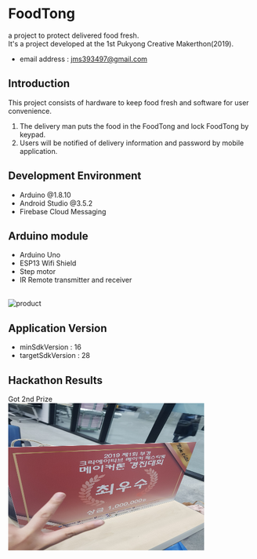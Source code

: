 # FoodTong
a project to protect delivered food fresh. <br />
It's a project developed at the 1st Pukyong Creative Makerthon(2019).
- email address : jms393497@gmail.com

## Introduction
This project consists of hardware to keep food fresh and software for user convenience.<br />
1. The delivery man puts the food in the FoodTong and lock FoodTong by keypad.
2. Users will be notified of delivery information and password by mobile application.

## Development Environment
- Arduino @1.8.10
- Android Studio @3.5.2
- Firebase Cloud Messaging

## Arduino module
- Arduino Uno
- ESP13 Wifi Shield
- Step motor
- IR Remote transmitter and receiver
<br />
<img src="/images/product.jpg" width="400px" height="300px" title="product" alt="product"></img>

## Application Version
- minSdkVersion : 16
- targetSdkVersion : 28

## Hackathon Results
Got 2nd Prize <br />
<img src="/images/result.jpg" width="400px" height="300px" title="result" alt="result"></img>

